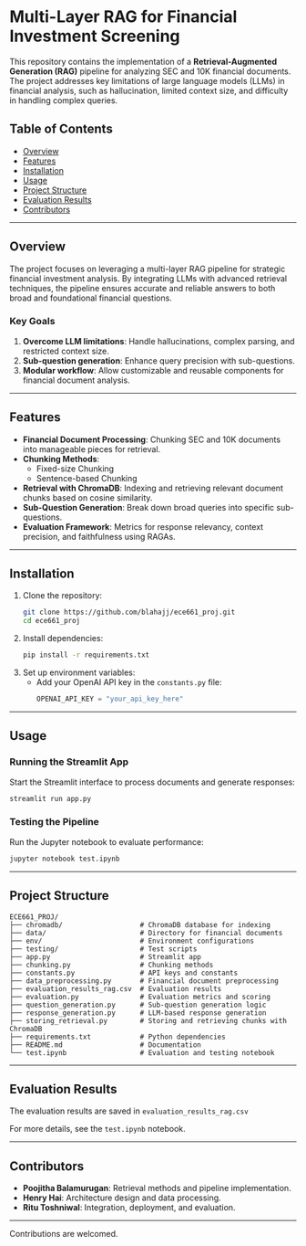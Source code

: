 # Multi-Layer RAG for Financial Investment Screening

This repository contains the implementation of a **Retrieval-Augmented Generation (RAG)** pipeline for analyzing SEC and 10K financial documents. The project addresses key limitations of large language models (LLMs) in financial analysis, such as hallucination, limited context size, and difficulty in handling complex queries.

## Table of Contents
- [Overview](#overview)
- [Features](#features)
- [Installation](#installation)
- [Usage](#usage)
- [Project Structure](#project-structure)
- [Evaluation Results](#evaluation-results)
- [Contributors](#contributors)

---

## Overview
The project focuses on leveraging a multi-layer RAG pipeline for strategic financial investment analysis. By integrating LLMs with advanced retrieval techniques, the pipeline ensures accurate and reliable answers to both broad and foundational financial questions.

### Key Goals
1. **Overcome LLM limitations**: Handle hallucinations, complex parsing, and restricted context size.
2. **Sub-question generation**: Enhance query precision with sub-questions.
3. **Modular workflow**: Allow customizable and reusable components for financial document analysis.

---

## Features
- **Financial Document Processing**: Chunking SEC and 10K documents into manageable pieces for retrieval.
- **Chunking Methods**: 
  - Fixed-size Chunking
  - Sentence-based Chunking
- **Retrieval with ChromaDB**: Indexing and retrieving relevant document chunks based on cosine similarity.
- **Sub-Question Generation**: Break down broad queries into specific sub-questions.
- **Evaluation Framework**: Metrics for response relevancy, context precision, and faithfulness using RAGAs.

---

## Installation
1. Clone the repository:
   ```bash
   git clone https://github.com/blahajj/ece661_proj.git
   cd ece661_proj
   ```
2. Install dependencies:
   ```bash
   pip install -r requirements.txt
   ```
3. Set up environment variables:
   - Add your OpenAI API key in the `constants.py` file:
     ```python
     OPENAI_API_KEY = "your_api_key_here"
     ```

---

## Usage
### Running the Streamlit App
Start the Streamlit interface to process documents and generate responses:
```bash
streamlit run app.py
```

### Testing the Pipeline
Run the Jupyter notebook to evaluate performance:
```bash
jupyter notebook test.ipynb
```

---

## Project Structure
```
ECE661_PROJ/
├── chromadb/                   # ChromaDB database for indexing
├── data/                       # Directory for financial documents
├── env/                        # Environment configurations
├── testing/                    # Test scripts
├── app.py                      # Streamlit app
├── chunking.py                 # Chunking methods
├── constants.py                # API keys and constants
├── data_preprocessing.py       # Financial document preprocessing
├── evaluation_results_rag.csv  # Evaluation results
├── evaluation.py               # Evaluation metrics and scoring
├── question_generation.py      # Sub-question generation logic
├── response_generation.py      # LLM-based response generation
├── storing_retrieval.py        # Storing and retrieving chunks with ChromaDB
├── requirements.txt            # Python dependencies
├── README.md                   # Documentation
└── test.ipynb                  # Evaluation and testing notebook
```

---

## Evaluation Results
The evaluation results are saved in `evaluation_results_rag.csv`

For more details, see the `test.ipynb` notebook.

---

## Contributors
- **Poojitha Balamurugan**: Retrieval methods and pipeline implementation.
- **Henry Hai**: Architecture design and data processing.
- **Ritu Toshniwal**: Integration, deployment, and evaluation.

---

Contributions are welcomed.